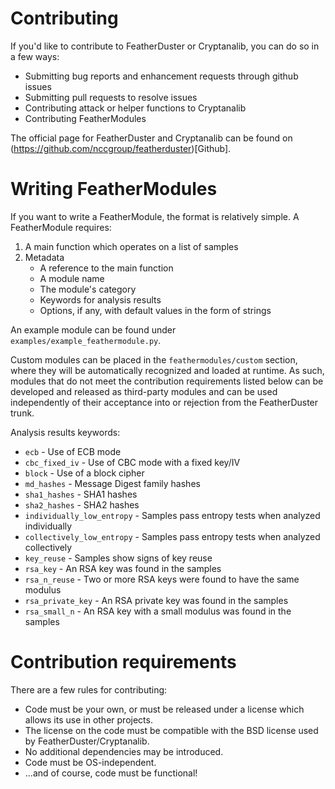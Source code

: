 # Contributing
If you'd like to contribute to FeatherDuster or Cryptanalib, you can do so in a few ways:

* Submitting bug reports and enhancement requests through github issues
* Submitting pull requests to resolve issues
* Contributing attack or helper functions to Cryptanalib
* Contributing FeatherModules

The official page for FeatherDuster and Cryptanalib can be found on (https://github.com/nccgroup/featherduster)[Github].

# Writing FeatherModules
If you want to write a FeatherModule, the format is relatively simple. A FeatherModule requires:

1. A main function which operates on a list of samples
2. Metadata
   * A reference to the main function
   * A module name
   * The module's category
   * Keywords for analysis results
   * Options, if any, with default values in the form of strings

An example module can be found under `examples/example_feathermodule.py`.

Custom modules can be placed in the `feathermodules/custom` section, where they will be automatically recognized and loaded at runtime. As such, modules that do not meet the contribution requirements listed below can be developed and released as third-party modules and can be used independently of their acceptance into or rejection from the FeatherDuster trunk.

Analysis results keywords:

* `ecb` - Use of ECB mode
* `cbc_fixed_iv` - Use of CBC mode with a fixed key/IV
* `block` - Use of a block cipher
* `md_hashes` - Message Digest family hashes
* `sha1_hashes` - SHA1 hashes
* `sha2_hashes` - SHA2 hashes
* `individually_low_entropy` - Samples pass entropy tests when analyzed individually
* `collectively_low_entropy` - Samples pass entropy tests when analyzed collectively
* `key_reuse` - Samples show signs of key reuse
* `rsa_key` - An RSA key was found in the samples
* `rsa_n_reuse` - Two or more RSA keys were found to have the same modulus
* `rsa_private_key` - An RSA private key was found in the samples
* `rsa_small_n` - An RSA key with a small modulus was found in the samples

# Contribution requirements
There are a few rules for contributing:

* Code must be your own, or must be released under a license which allows its use in other projects.
* The license on the code must be compatible with the BSD license used by FeatherDuster/Cryptanalib.
* No additional dependencies may be introduced.
* Code must be OS-independent.
* ...and of course, code must be functional!


